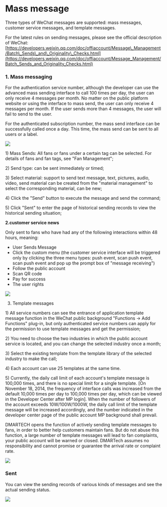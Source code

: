# Mass message

Three types of WeChat messages are supported: mass messages, customer service messages, and template messages.

For the latest rules on sending messages, please see the official description of WeChat: [https://developers.weixin.qq.com/doc/offiaccount/Message\_Management/Batch\_Sends\_and\_Originality\_Checks.html](https://developers.weixin.qq.com/doc/offiaccount/Message_Management/Batch_Sends_and_Originality_Checks.html)

### **1. Mass messaging**

For the authentication service number, although the developer can use the advanced mass sending interface to call 100 times per day, the user can only receive 4 messages per month. No matter on the public platform website or using the interface to mass send, the user can only receive 4 messages per month. If the user sends more than 4 messages, the user will fail to send to the user.

For the authenticated subscription number, the mass send interface can be successfully called once a day. This time, the mass send can be sent to all users or a label.

![](../.gitbook/assets/image%20%2846%29.gif)

1\) Mass Sends: All fans or fans under a certain tag can be selected. For details of fans and fan tags, see "Fan Management";

2\) Send type: can be sent immediately or timed;

3\) Select material: support to send text message, text, pictures, audio, video, send material can be created from the "material management" to select the corresponding material, can be new;

4\) Click the "Send" button to execute the message and send the command;

5\) Click "Sent" to enter the page of historical sending records to view the historical sending situation;

**2.customer service news**

Only sent to fans who have had any of the following interactions within 48 hours, meaning:

* User Sends Message
* Click the custom menu \(the customer service interface will be triggered only by clicking the three menu types: push event, scan push event, scan push event and pop up the prompt box of "message receiving"\)
* Follow the public account
* Scan QR code
* Pay for success
* The user rights

![](../.gitbook/assets/image%20%2844%29.gif)

3. Template messages

1\) All service numbers can see the entrance of application template message function in the WeChat public background "Functions -&gt; Add Functions" plug-in, but only authenticated service numbers can apply for the permission to use template messages and get the permission;

2\) You need to choose the two industries in which the public account service is located, and you can change the selected industry once a month;

3\) Select the existing template from the template library of the selected industry to make the call;

4\) Each account can use 25 templates at the same time.

5\) Currently, the daily call limit of each account's template message is 100,000 times, and there is no special limit for a single template. \[On November 18, 2014, the frequency of interface calls was increased from the default 10,000 times per day to 100,000 times per day, which can be viewed in the Developer Center after MP login\]. When the number of followers of the account exceeds 10W/100W/1000W, the daily call limit of the template message will be increased accordingly, and the number indicated in the developer center page of the public account MP background shall prevail.

DMARTECH opens the function of actively sending template messages to fans, in order to better help customers maintain fans. But do not abuse this function, a large number of template messages will lead to fan complaints, your public account will be warned or closed. DMARTech assumes no responsibility and cannot promise or guarantee the arrival rate or complaint rate.

![](../.gitbook/assets/image%20%2850%29.gif)

### Sent

You can view the sending records of various kinds of messages and see the actual sending status.

![](../.gitbook/assets/image%20%2852%29.gif)











































































